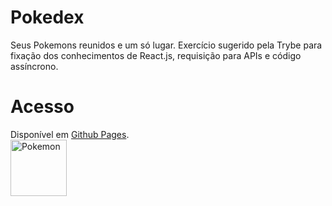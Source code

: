 # Pokedex
Seus Pokemons reunidos e um só lugar. Exercício sugerido pela Trybe para fixação dos conhecimentos de React.js, requisição para APIs e código assíncrono.

# Acesso

Disponível em [Github Pages](https://pedrotrasfereti.github.io/trybe-pokedex/).
<br />
<img src="https://media.giphy.com/media/eJ3mWeALMqorzzI7Ze/giphy.gif" alt="Pokemon" width="90px" />

